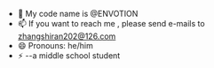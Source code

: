 - 👋 My code name is @ENVOTION
- 📫 If you want to reach me , please send e-mails to zhangshiran202@126.com
- 😄 Pronouns: he/him
- ⚡ --a middle school student

<!---
ENVOTION/ENVOTION is a ✨ special ✨ repository because its `README.md` (this file) appears on your GitHub profile.
You can click the Preview link to take a look at your changes.
--->
